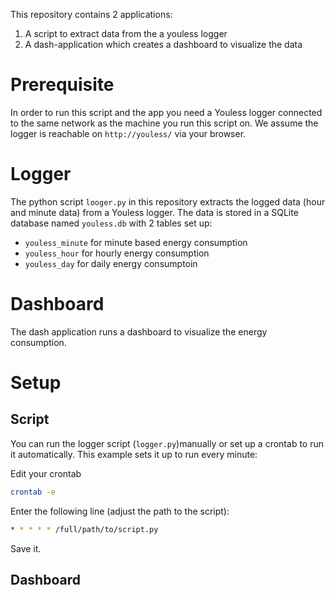 This repository contains 2 applications:
1. A script to extract data from the a youless logger
2. A dash-application which creates a dashboard to visualize the data

# Prerequisite 
In order to run this script and the app you need a Youless logger connected to the same network as the machine you run this script on.
We assume the logger is reachable on `http://youless/` via your browser.

# Logger
The python script `looger.py` in this repository extracts the logged data (hour and minute data) from a Youless logger.
The data is stored in a SQLite database named `youless.db` with 2 tables set up:

- `youless_minute` for minute based energy consumption
- `youless_hour` for hourly energy consumption
- `youless_day` for daily energy consumptoin

# Dashboard
The dash application runs a dashboard to visualize the energy consumption.

# Setup

## Script

You can run the logger script (`logger.py`)manually or set up a crontab to run it automatically.
This example sets it up to run every minute:

Edit your crontab

```bash
crontab -e
```

Enter the following line (adjust the path to the script):

```bash
* * * * * /full/path/to/script.py
```

Save it.

## Dashboard

